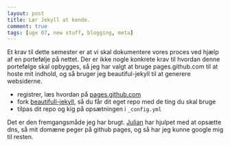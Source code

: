 ```yaml
---
layout: post
title: Lær Jekyll at kende.
comment: true
tags: [uge 07, new stuff, blogging, meta]
---
```

Et krav til dette semester er at vi skal dokumentere vores proces ved hjælp af en portefølje på nettet. 
Der er ikke nogle konkrete krav til hvordan denne portefølge skal opbygges, så jeg har valgt at bruge pages.github.com til at hoste mit indhold, og så bruger jeg beautiful-jekyll til at generere websiderne.  


- registrer, læs hvordan på [pages.github.com](https://pages.github.com)
- fork [beautifull-jekyll](https://github.com/daattali/beautiful-jekyll), så du får dit eget repo med de ting du skal bruge
- tilpas dit repo og kig på opsætningen i `_config.yml`

Det er den fremgangsmåde jeg har brugt. [Julian](https://codeiwrote.net) har hjulpet med at opsætte dns, så mit domæne peger på github pages, og så har jeg kunne google mig til resten.
